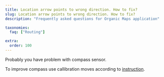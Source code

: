 ```yaml
---
title: Location arrow points to wrong direction. How to fix?
slug: Location arrow points to wrong direction. How to fix?
description: "Frequently asked questions for Organic Maps application"

taxonomies:
  faq: ["Routing"]

extra:
  order: 100
---
```


Probably you have problem with compass sensor.

To improve compass use callibration moves according to [instruction](https://www.youtube.com/watch?v=-Uq7AmSAjt8).
